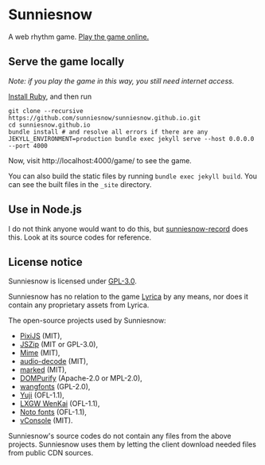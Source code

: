 # Sunniesnow

A web rhythm game.
[Play the game online.](https://sunniesnow.github.io/game)

## Serve the game locally

*Note: if you play the game in this way, you still need internet access.*

[Install Ruby](https://www.ruby-lang.org/en/documentation/installation), and then run

```shell
git clone --recursive https://github.com/sunniesnow/sunniesnow.github.io.git
cd sunniesnow.github.io
bundle install # and resolve all errors if there are any
JEKYLL_ENVIRONMENT=production bundle exec jekyll serve --host 0.0.0.0 --port 4000
```

Now, visit http://localhost:4000/game/ to see the game.

You can also build the static files by running `bundle exec jekyll build`.
You can see the built files in the `_site` directory.

## Use in Node.js

I do not think anyone would want to do this,
but [sunniesnow-record](https://github.com/sunniesnow/sunniesnow-record) does this.
Look at its source codes for reference.

## License notice

Sunniesnow is licensed under
[GPL-3.0](https://www.gnu.org/licenses/gpl-3.0.en.html).

Sunniesnow has no relation to the game
[Lyrica](https://lyricagame.wixsite.com/lyricagame)
by any means,
nor does it contain any proprietary assets from Lyrica.

The open-source projects used by Sunniesnow:

- [PixiJS](https://pixijs.com) (MIT),
- [JSZip](https://stuk.github.io/jszip) (MIT or GPL-3.0),
- [Mime](https://www.skypack.dev/view/mime) (MIT),
- [audio-decode](https://github.com/audiojs/audio-decode) (MIT),
- [marked](https://marked.js.org) (MIT),
- [DOMPurify](https://github.com/cure53/DOMPurify) (Apache-2.0 or MPL-2.0),
- [wangfonts](http://code.google.com/p/wangfonts) (GPL-2.0),
- [Yuji](https://github.com/Kinutafontfactory/Yuji) (OFL-1.1),
- [LXGW WenKai](https://github.com/lxgw/LxgwWenKai) (OFL-1.1),
- [Noto fonts](https://fonts.google.com/noto/use) (OFL-1.1),
- [vConsole](https://github.com/Tencent/vConsole) (MIT).

Sunniesnow's source codes do not contain any files from the above projects.
Sunniesnow uses them by letting the client download needed files
from public CDN sources.

